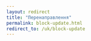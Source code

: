```yaml
---
layout: redirect
title: "Перенаправлення"
permalink: block-update.html
redirect_to: /uk/block-update
---
```

